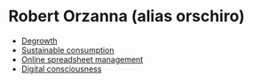 # Robert Orzanna (alias orschiro)
- [Degrowth](https://degrowth.org/)
- [Sustainable consumption](http://scorai.org/)
- [Online spreadsheet management](https://www.sheetgo.com/) 
- [Digital consciousness](#)

